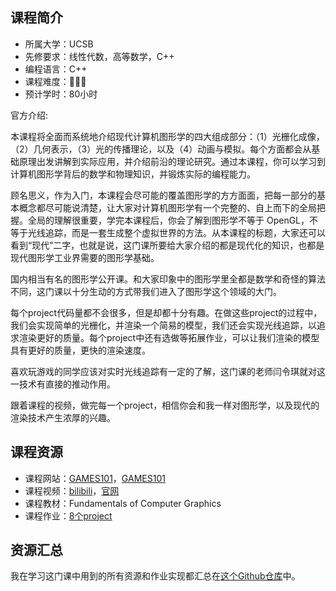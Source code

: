 ## 课程简介
- 所属大学：UCSB
- 先修要求：线性代数，高等数学，C++
- 编程语言：C++
- 课程难度：🌟🌟🌟
- 预计学时：80小时

官方介绍:

本课程将全面而系统地介绍现代计算机图形学的四大组成部分：（1）光栅化成像，（2）几何表示，（3）光的传播理论，以及（4）动画与模拟。每个方面都会从基础原理出发讲解到实际应用，并介绍前沿的理论研究。通过本课程，你可以学习到计算机图形学背后的数学和物理知识，并锻炼实际的编程能力。

顾名思义，作为入门，本课程会尽可能的覆盖图形学的方方面面，把每一部分的基本概念都尽可能说清楚，让大家对计算机图形学有一个完整的、自上而下的全局把握。全局的理解很重要，学完本课程后，你会了解到图形学不等于 OpenGL，不等于光线追踪，而是一套生成整个虚拟世界的方法。从本课程的标题，大家还可以看到“现代”二字，也就是说，这门课所要给大家介绍的都是现代化的知识，也都是现代图形学工业界需要的图形学基础。

国内相当有名的图形学公开课。和大家印象中的图形学里全都是数学和奇怪的算法不同，这门课以十分生动的方式带我们进入了图形学这个领域的大门。

每个project代码量都不会很多，但是却都十分有趣。在做这些project的过程中，我们会实现简单的光栅化，并渲染一个简易的模型，我们还会实现光线追踪，以追求渲染更好的质量。每个project中还有选做等拓展作业，可以让我们渲染的模型具有更好的质量，更快的渲染速度。

喜欢玩游戏的同学应该对实时光线追踪有一定的了解，这门课的老师闫令琪就对这一技术有直接的推动作用。

跟着课程的视频，做完每一个project，相信你会和我一样对图形学，以及现代的渲染技术产生浓厚的兴趣。

## 课程资源
- 课程网站：[GAMES101](http://games-cn.org/intro-graphics/)，[GAMES101](https://sites.cs.ucsb.edu/~lingqi/teaching/games101.html)
- 课程视频：[bilibili](https://www.bilibili.com/video/BV1X7411F744?p=1)，[官网](http://games-cn.org/graphics-intro-ppt-video/)
- 课程教材：Fundamentals of Computer Graphics
- 课程作业：[8个project](http://games-cn.org/forums/topic/allhw/)

## 资源汇总
我在学习这门课中用到的所有资源和作业实现都汇总在[这个Github仓库](https://github.com/ysj1173886760/Learning/tree/master/graphics/GAMES101)中。